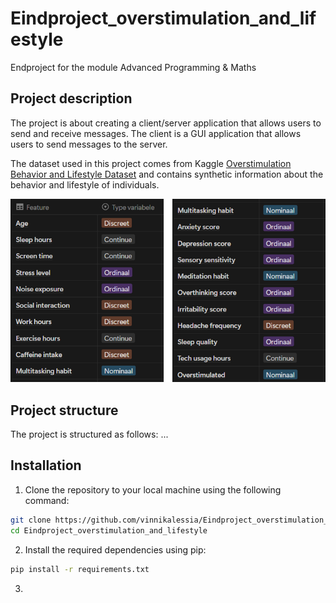 # Eindproject_overstimulation_and_lifestyle

Endproject for the module Advanced Programming &amp; Maths

## Project description

The project is about creating a client/server application that allows users to send and receive messages. The client is a GUI application that allows users to send messages to the server.

The dataset used in this project comes from Kaggle [Overstimulation Behavior and Lifestyle Dataset](https://www.kaggle.com/datasets/miadul/overstimulation-behavior-and-lifestyle-dataset?resource=download) and contains synthetic information about the behavior and lifestyle of individuals.

![20 columns of the dataset](img/Dataset_columns.png)

## Project structure
The project is structured as follows:
...

## Installation
1. Clone the repository to your local machine using the following command:
```sh
git clone https://github.com/vinnikalessia/Eindproject_overstimulation_and_lifestyle.git
cd Eindproject_overstimulation_and_lifestyle
```

2. Install the required dependencies using pip:
```sh
pip install -r requirements.txt
```

3. 
